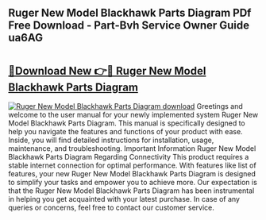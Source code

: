 ## Ruger New Model Blackhawk Parts Diagram PDf Free Download - Part-Bvh Service Owner Guide ua6AG

# <h2><a href="http://dflmqtv.blite.top/?on=Ruger+New+Model+Blackhawk+Parts+Diagram">🔗Download New 👉🔴 Ruger New Model Blackhawk Parts Diagram</a></h2>

[![Ruger New Model Blackhawk Parts Diagram download](https://i.imgur.com/lujVjoI.png)](http://dflmqtv.blite.top/?on=Ruger+New+Model+Blackhawk+Parts+Diagram)
Greetings and welcome to the user manual for your newly implemented system Ruger New Model Blackhawk Parts Diagram. This manual is specifically designed to help you navigate the features and functions of your product with ease. Inside, you will find detailed instructions for installation, usage, maintenance, and troubleshooting. Important Information Ruger New Model Blackhawk Parts Diagram Regarding Connectivity This product requires a stable internet connection for optimal performance. With features like list of features, your new Ruger New Model Blackhawk Parts Diagram is designed to simplify your tasks and empower you to achieve more. Our expectation is that the Ruger New Model Blackhawk Parts Diagram has been instrumental in helping you get acquainted with your latest purchase. In case of any queries or concerns, feel free to contact our customer service.
